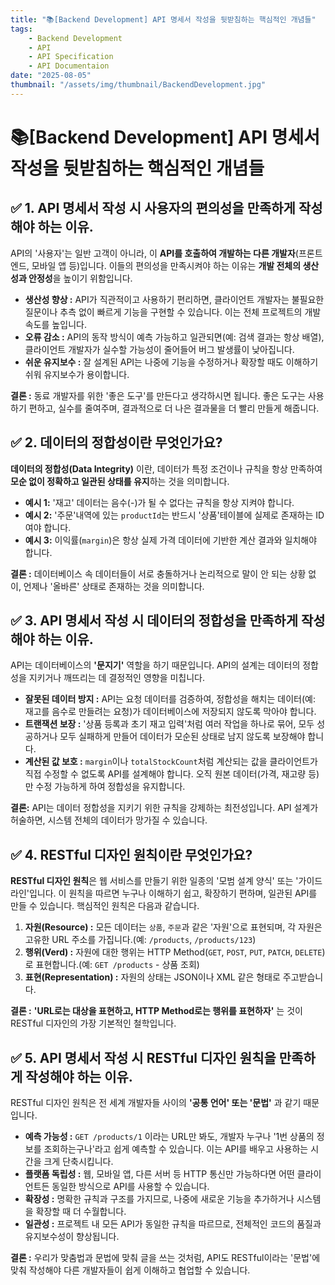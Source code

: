 ```yaml
---
title: "📚[Backend Development] API 명세서 작성을 뒷받침하는 핵심적인 개념들"
tags:
    - Backend Development
    - API
    - API Specification
    - API Documentaion
date: "2025-08-05"
thumbnail: "/assets/img/thumbnail/BackendDevelopment.jpg"
---
```


# 📚[Backend Development] API 명세서 작성을 뒷받침하는 핵심적인 개념들

## ✅ 1. API 명세서 작성 시 사용자의 편의성을 만족하게 작성해야 하는 이유.

API의 '사용자'는 일반 고객이 아니라, 이 **API를 호출하여 개발하는 다른 개발자**(프론트엔드, 모바일 앱 등)입니다.
이들의 편의성을 만족시켜야 하는 이유는 **개발 전체의 생산성과 안정성**을 높이기 위함입니다.

- **생산성 향상 :** API가 직관적이고 사용하기 편리하면, 클라이언트 개발자는 불필요한 질문이나 추측 없이 빠르게 기능을 구현할 수 있습니다. 이는 전체 프로젝트의 개발 속도를 높입니다.
- **오류 감소 :** API의 동작 방식이 예측 가능하고 일관되면(예: 검색 결과는 항상 배열), 클라이언트 개발자가 실수할 가능성이 줄어들어 버그 발생률이 낮아집니다.
- **쉬운 유지보수 :** 잘 설계된 API는 나중에 기능을 수정하거나 확장할 때도 이해하기 쉬워 유지보수가 용이합니다.

**결론 :** 동료 개발자를 위한 '좋은 도구'를 만든다고 생각하시면 됩니다. 좋은 도구는 사용하기 편하고, 실수를 줄여주며, 결과적으로 더 나은 결과물을 더 빨리 만들게 해줍니다.

## ✅ 2. 데이터의 정합성이란 무엇인가요?

**데이터의 정합성(Data Integrity)** 이란, 데이터가 특정 조건이나 규칙을 항상 만족하여 **모순 없이 정확하고 일관된 상태를 유지**하는 것을 의미합니다.

- **예시 1:** '재고' 데이터는 음수(-)가 될 수 없다는 규칙을 항상 지켜야 합니다.
- **예시 2:** '주문'내역에 있는 `productId`는 반드시 '상품'테이블에 실제로 존재하는 ID여야 합니다.
- **예시 3:** 이익률(`margin`)은 항상 실제 가격 데이터에 기반한 계산 결과와 일치해야 합니다.

**결론 :** 데이터베이스 속 데이터들이 서로 충돌하거나 논리적으로 말이 안 되는 상황 없이, 언제나 '올바른' 상태로 존재하는 것을 의미합니다.

## ✅ 3. API 명세서 작성 시 데이터의 정합성을 만족하게 작성해야 하는 이유.

API는 데이터베이스의 **'문지기'** 역할을 하기 때문입니다.
API의 설계는 데이터의 정합성을 지키거나 깨뜨리는 데 결정적인 영향을 미칩니다.

- **잘못된 데이터 방지 :** API는 요청 데이터를 검증하여, 정합성을 해치는 데이터(예: 재고를 음수로 만들려는 요청)가 데이터베이스에 저장되지 않도록 막아야 합니다.
- **트랜잭션 보장 :** '상품 등록과 초기 재고 입력'처럼 여러 작업을 하나로 묶어, 모두 성공하거나 모두 실패하게 만들어 데이터가 모순된 상태로 남지 않도록 보장해야 합니다.
- **계산된 값 보호 :** `margin`이나 `totalStockCount`처럼 계산되는 값을 클라이언트가 직접 수정할 수 없도록 API를 설계해야 합니다. 오직 원본 데이터(가격, 재고량 등)만 수정 가능하게 하여 정합성을 유지합니다.

**결론:** API는 데이터 정합성을 지키기 위한 규칙을 강제하는 최전성입니다. API 설계가 허술하면, 시스템 전체의 데이터가 망가질 수 있습니다.

## ✅ 4. RESTful 디자인 원칙이란 무엇인가요?

**RESTful 디자인 원칙**은 웹 서비스를 만들기 위한 일종의 '모범 설계 양식' 또는 '가이드라인'입니다.
이 원칙을 따르면 누구나 이해하기 쉽고, 확장하기 편하며, 일관된 API를 만들 수 있습니다.
핵심적인 원칙은 다음과 같습니다.

1. **자원(Resource) :** 모든 데이터는 `상품`, `주문`과 같은 '자원'으로 표현되며, 각 자원은 고유한 URL 주소를 가집니다.(예: `/products`, `/products/123`)
2. **행위(Verd) :** 자원에 대한 행위는 HTTP Method(`GET`, `POST`, `PUT`, `PATCH`, `DELETE`)로 표현합니다.(예: `GET /products` - 상품 조회)
3. **표현(Representation) :** 자원의 상태는 JSON이나 XML 같은 형태로 주고받습니다.

**결론 :** **'URL로는 대상을 표현하고, HTTP Method로는 행위를 표현하자'** 는 것이 RESTful 디자인의 가장 기본적인 철학입니다.

## ✅ 5. API 명세서 작성 시 RESTful 디자인 원칙을 만족하게 작성해야 하는 이유.

RESTful 디자인 원칙은 전 세계 개발자들 사이의 **'공통 언어' 또는 '문법'** 과 같기 때문입니다.

- **예측 가능성 :** `GET /products/1` 이라는 URL만 봐도, 개발자 누구나 '1번 상품의 정보를 조회하는구나'라고 쉽게 예측할 수 있습니다. 이는 API를 배우고 사용하는 시간을 크게 단축시킵니다.
- **플랫폼 독립성 :** 웹, 모바일 앱, 다른 서버 등 HTTP 통신만 가능하다면 어떤 클라이언트든 동일한 방식으로 API를 사용할 수 있습니다.
- **확장성 :** 명확한 규칙과 구조를 가지므로, 나중에 새로운 기능을 추가하거나 시스템을 확장할 때 더 수월합니다.
- **일관성 :** 프로젝트 내 모든 API가 동일한 규칙을 따르므로, 전체적인 코드의 품질과 유지보수성이 향상됩니다.

**결론 :** 우리가 맞춤법과 문법에 맞춰 글을 쓰는 것처럼, API도 RESTful이라는 '문법'에 맞춰 작성해야 다른 개발자들이 쉽게 이해하고 협업할 수 있습니다.
